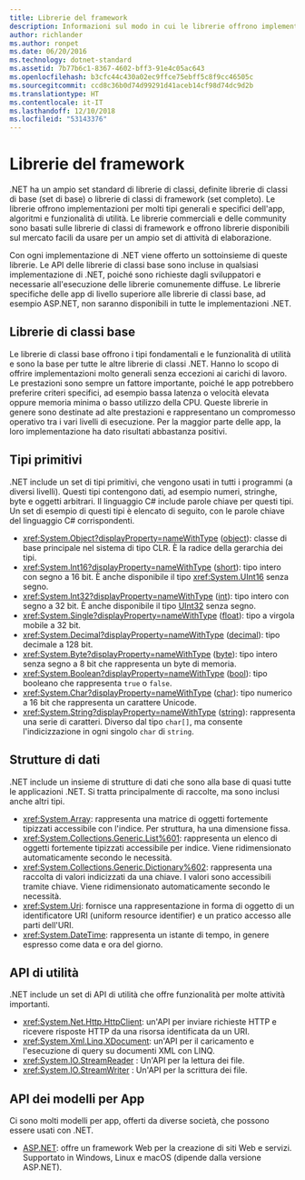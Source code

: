 ```yaml
---
title: Librerie del framework
description: Informazioni sul modo in cui le librerie offrono implementazioni per molti tipi generali e specifici dell'app, algoritmi e funzionalità di utilità.
author: richlander
ms.author: ronpet
ms.date: 06/20/2016
ms.technology: dotnet-standard
ms.assetid: 7b77b6c1-8367-4602-bff3-91e4c05ac643
ms.openlocfilehash: b3cfc44c430a02ec9ffce75ebff5c8f9cc46505c
ms.sourcegitcommit: ccd8c36b0d74d99291d41aceb14cf98d74dc9d2b
ms.translationtype: HT
ms.contentlocale: it-IT
ms.lasthandoff: 12/10/2018
ms.locfileid: "53143376"
---
```

# <a name="framework-libraries"></a>Librerie del framework

.NET ha un ampio set standard di librerie di classi, definite librerie di classi di base (set di base) o librerie di classi di framework (set completo). Le librerie offrono implementazioni per molti tipi generali e specifici dell'app, algoritmi e funzionalità di utilità. Le librerie commerciali e delle community sono basati sulle librerie di classi di framework e offrono librerie disponibili sul mercato facili da usare per un ampio set di attività di elaborazione.

Con ogni implementazione di .NET viene offerto un sottoinsieme di queste librerie. Le API delle librerie di classi base sono incluse in qualsiasi implementazione di .NET, poiché sono richieste dagli sviluppatori e necessarie all'esecuzione delle librerie comunemente diffuse. Le librerie specifiche delle app di livello superiore alle librerie di classi base, ad esempio ASP.NET, non saranno disponibili in tutte le implementazioni .NET.

## <a name="base-class-libraries"></a>Librerie di classi base

Le librerie di classi base offrono i tipi fondamentali e le funzionalità di utilità e sono la base per tutte le altre librerie di classi .NET. Hanno lo scopo di offrire implementazioni molto generali senza eccezioni ai carichi di lavoro. Le prestazioni sono sempre un fattore importante, poiché le app potrebbero preferire criteri specifici, ad esempio bassa latenza o velocità elevata oppure memoria minima o basso utilizzo della CPU. Queste librerie in genere sono destinate ad alte prestazioni e rappresentano un compromesso operativo tra i vari livelli di esecuzione. Per la maggior parte delle app, la loro implementazione ha dato risultati abbastanza positivi.

## <a name="primitive-types"></a>Tipi primitivi

.NET include un set di tipi primitivi, che vengono usati in tutti i programmi (a diversi livelli). Questi tipi contengono dati, ad esempio numeri, stringhe, byte e oggetti arbitrari. Il linguaggio C# include parole chiave per questi tipi. Un set di esempio di questi tipi è elencato di seguito, con le parole chiave del linguaggio C# corrispondenti.

* <xref:System.Object?displayProperty=nameWithType> ([object](../csharp/language-reference/keywords/object.md)): classe di base principale nel sistema di tipo CLR. È la radice della gerarchia dei tipi.
* <xref:System.Int16?displayProperty=nameWithType> ([short](../csharp/language-reference/keywords/short.md)): tipo intero con segno a 16 bit. È anche disponibile il tipo <xref:System.UInt16> senza segno.
* <xref:System.Int32?displayProperty=nameWithType> ([int](../csharp/language-reference/keywords/int.md)): tipo intero con segno a 32 bit. È anche disponibile il tipo [UInt32](../csharp/language-reference/keywords/uint.md) senza segno.
* <xref:System.Single?displayProperty=nameWithType> ([float](../csharp/language-reference/keywords/float.md)): tipo a virgola mobile a 32 bit.
* <xref:System.Decimal?displayProperty=nameWithType> ([decimal](../csharp/language-reference/keywords/decimal.md)): tipo decimale a 128 bit.
* <xref:System.Byte?displayProperty=nameWithType> ([byte](../csharp/language-reference/keywords/byte.md)): tipo intero senza segno a 8 bit che rappresenta un byte di memoria.
* <xref:System.Boolean?displayProperty=nameWithType> ([bool](../csharp/language-reference/keywords/bool.md)): tipo booleano che rappresenta `true` o `false`.
* <xref:System.Char?displayProperty=nameWithType> ([char](../csharp/language-reference/keywords/char.md)): tipo numerico a 16 bit che rappresenta un carattere Unicode.
* <xref:System.String?displayProperty=nameWithType> ([string](../csharp/language-reference/keywords/string.md)): rappresenta una serie di caratteri. Diverso dal tipo `char[]`, ma consente l'indicizzazione in ogni singolo `char` di `string`.

## <a name="data-structures"></a>Strutture di dati

.NET include un insieme di strutture di dati che sono alla base di quasi tutte le applicazioni .NET. Si tratta principalmente di raccolte, ma sono inclusi anche altri tipi.

*   <xref:System.Array>: rappresenta una matrice di oggetti fortemente tipizzati accessibile con l'indice. Per struttura, ha una dimensione fissa.
*   <xref:System.Collections.Generic.List%601>: rappresenta un elenco di oggetti fortemente tipizzati accessibile per indice. Viene ridimensionato automaticamente secondo le necessità.
*   <xref:System.Collections.Generic.Dictionary%602>: rappresenta una raccolta di valori indicizzati da una chiave. I valori sono accessibili tramite chiave. Viene ridimensionato automaticamente secondo le necessità.
*   <xref:System.Uri>: fornisce una rappresentazione in forma di oggetto di un identificatore URI (uniform resource identifier) e un pratico accesso alle parti dell'URI.
*   <xref:System.DateTime>: rappresenta un istante di tempo, in genere espresso come data e ora del giorno.

## <a name="utility-apis"></a>API di utilità

.NET include un set di API di utilità che offre funzionalità per molte attività importanti.

*   <xref:System.Net.Http.HttpClient>: un'API per inviare richieste HTTP e ricevere risposte HTTP da una risorsa identificata da un URI.
*   <xref:System.Xml.Linq.XDocument>: un'API per il caricamento e l'esecuzione di query su documenti XML con LINQ.
*   <xref:System.IO.StreamReader> : Un'API per la lettura dei file. 
*   <xref:System.IO.StreamWriter> : Un'API per la scrittura dei file.

## <a name="app-model-apis"></a>API dei modelli per App

Ci sono molti modelli per app, offerti da diverse società, che possono essere usati con .NET.

*   [ASP.NET](https://www.asp.net): offre un framework Web per la creazione di siti Web e servizi. Supportato in Windows, Linux e macOS (dipende dalla versione ASP.NET).

